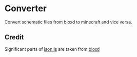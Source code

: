 # Converter
Convert schematic files from bloxd to minecraft and vice versa.

## Credit
Significant parts of [json.js](./js/block-jsons.js) are taken from [bloxd](https://bloxd.io/)
